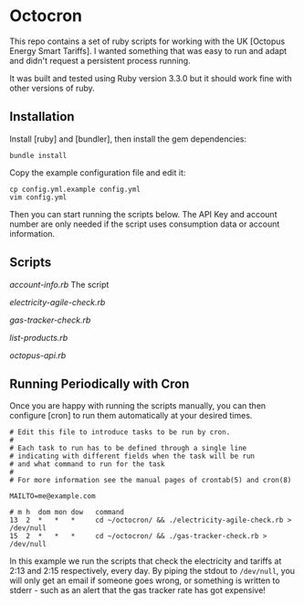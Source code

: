 Octocron
========

This repo contains a set of ruby scripts for working with the UK [Octopus Energy Smart Tariffs].
I wanted something that was easy to run and adapt and didn't request a persistent process running.

It was built and tested using Ruby version 3.3.0 but it should work fine with other versions of ruby.



Installation
------------

Install [ruby] and [bundler], then install the gem dependencies:
```
bundle install
```

Copy the example configuration file and edit it:
```
cp config.yml.example config.yml
vim config.yml
```

Then you can start running the scripts below.
The API Key and account number are only needed if the script uses consumption data or account information.


Scripts
-------

*account-info.rb*
The script 


*electricity-agile-check.rb*


*gas-tracker-check.rb*


*list-products.rb*


*octopus-api.rb*




Running Periodically with Cron
------------------------------

Once you are happy with running the scripts manually, you can then configure [cron] to
run them automatically at your desired times.

```
# Edit this file to introduce tasks to be run by cron.
#
# Each task to run has to be defined through a single line
# indicating with different fields when the task will be run
# and what command to run for the task
#
# For more information see the manual pages of crontab(5) and cron(8)

MAILTO=me@example.com

# m h  dom mon dow   command
13  2  *   *   *     cd ~/octocron/ && ./electricity-agile-check.rb > /dev/null
15  2  *   *   *     cd ~/octocron/ && ./gas-tracker-check.rb > /dev/null
```

In this example we run the scripts that check the electricity and tariffs at 2:13 and 2:15 respectively, every day.
By piping the stdout to `/dev/null`, you will only get an email if someone goes wrong,
or something is written to stderr - such as an alert that the gas tracker rate has got expensive!


